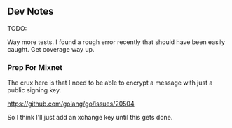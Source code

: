## Dev Notes

TODO:

Way more tests. I found a rough error recently that should have been easily
caught. Get coverage way up.

### Prep For Mixnet
The crux here is that I need to be able to encrypt a message with just a
public signing key.

https://github.com/golang/go/issues/20504

So I think I'll just add an xchange key until this gets done.